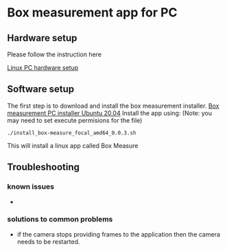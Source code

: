 # Box measurement app for PC

## Hardware setup
Please follow the instruction here 

[Linux PC hardware setup](https://wiki.analog.com/resources/eval/user-guides/ad-96tof1-ebz/ug_linux)
## Software setup
The first step is to download and install the box measurement installer. [Box measurement PC installer Ubuntu 20.04](https://github.com/robotics-ai/tof_process_public/blob/main/box_measure/PC/install_box-measure_focal_amd64_0.0.3.sh)
Install the app using: (Note: you may need to set execute permisions for the file)
```
./install_box-measure_focal_amd64_0.0.3.sh
```
This will install a linux app called Box Measure
 
## Troubleshooting
### known issues
-
### solutions to common problems
- if the camera stops providing frames to the application then the camera needs to be restarted.
